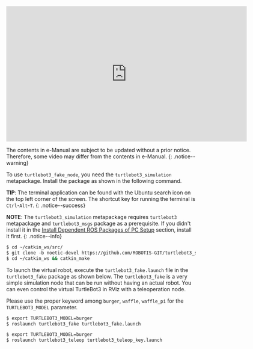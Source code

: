 
<iframe width="640" height="360" src="https://www.youtube.com/embed/iHXZSLBJHMg" frameborder="0" allowfullscreen></iframe>

The contents in e-Manual are subject to be updated without a prior notice. Therefore, some video may differ from the contents in e-Manual.
{: .notice--warning}

To use `turtlebot3_fake_node`, you need the `turtlebot3_simulation` metapackage. Install the package as shown in the following command.

**TIP**: The terminal application can be found with the Ubuntu search icon on the top left corner of the screen. The shortcut key for running the terminal is `Ctrl`-`Alt`-`T`.
{: .notice--success}

**NOTE**: The `turtlebot3_simulation` metapackage requires `turtlebot3` metapackage and `turtlebot3_msgs` package as a prerequisite. If you didn't install it in the [Install Dependent ROS Packages of PC Setup][pc_setup] section, install it first.
{: .notice--info}

```bash
$ cd ~/catkin_ws/src/
$ git clone -b noetic-devel https://github.com/ROBOTIS-GIT/turtlebot3_simulations.git
$ cd ~/catkin_ws && catkin_make
```

To launch the virtual robot, execute the `turtlebot3_fake.launch` file in the `turtlebot3_fake` package as shown below. The `turtlebot3_fake` is a very simple simulation node that can be run without having an actual robot. You can even control the virtual TurtleBot3 in RViz with a teleoperation node.

Please use the proper keyword among `burger`, `waffle`, `waffle_pi` for the `TURTLEBOT3_MODEL` parameter.  

```bash
$ export TURTLEBOT3_MODEL=burger
$ roslaunch turtlebot3_fake turtlebot3_fake.launch
```

```bash
$ export TURTLEBOT3_MODEL=burger
$ roslaunch turtlebot3_teleop turtlebot3_teleop_key.launch
```


[export_turtlebot3_model]: /docs/en/platform/turtlebot3/export_turtlebot3_model

[pc_setup]: /docs/en/platform/turtlebot3/quick-start/#install-dependent-ros-1-packages-1
[export_turtlebot3_model]: /docs/en/platform/turtlebot3/export_turtlebot3_model
[slam]: /docs/en/platform/turtlebot3/slam/#slam
[simulation]: /docs/en/platform/turtlebot3/simulation/
[navigation]: /docs/en/platform/turtlebot3/navigation/#navigation
